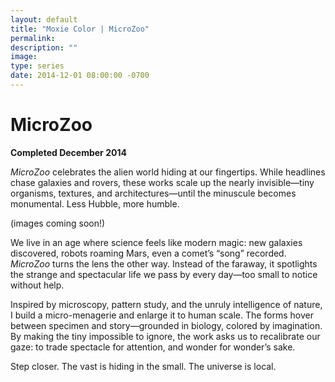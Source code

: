 ```yaml
---
layout: default
title: "Moxie Color | MicroZoo"
permalink: 
description: ""
image: 
type: series  
date: 2014-12-01 08:00:00 -0700
---
```


# MicroZoo  
**Completed December 2014**  

*MicroZoo* celebrates the alien world hiding at our fingertips. While headlines chase galaxies and rovers, these works scale up the nearly invisible—tiny organisms, textures, and architectures—until the minuscule becomes monumental. Less Hubble, more humble.  

(images coming soon!)

We live in an age where science feels like modern magic: new galaxies discovered, robots roaming Mars, even a comet’s “song” recorded. *MicroZoo* turns the lens the other way. Instead of the faraway, it spotlights the strange and spectacular life we pass by every day—too small to notice without help.  

Inspired by microscopy, pattern study, and the unruly intelligence of nature, I build a micro-menagerie and enlarge it to human scale. The forms hover between specimen and story—grounded in biology, colored by imagination. By making the tiny impossible to ignore, the work asks us to recalibrate our gaze: to trade spectacle for attention, and wonder for wonder’s sake.  

Step closer. The vast is hiding in the small. The universe is local.  
